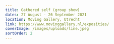 ```yaml
---
title: Gathered self (group show)
dates: 27 August - 26 September 2021
location: Moving Gallery, Utrecht
link: https://www.movinggallery.nl/exposities/
coverImage: /images/uploads/line.jpeg
sortOrder: 2
---
```

